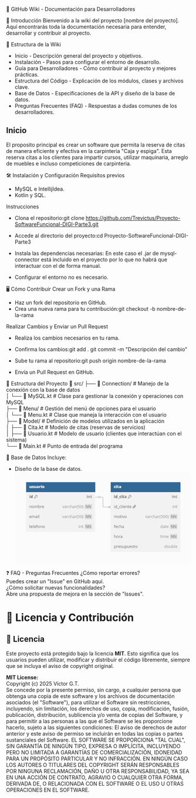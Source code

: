 📌 GitHub Wiki - Documentación para Desarrolladores  

📜 Introducción
Bienvenido a la wiki del proyecto [nombre del proyecto]. Aquí encontrarás toda la documentación necesaria para entender, desarrollar y contribuir al proyecto.  

📁 Estructura de la Wiki
- Inicio - Descripción general del proyecto y objetivos.
- Instalación - Pasos para configurar el entorno de desarrollo.
- Guía para Desarrolladores - Cómo contribuir al proyecto y mejores prácticas.
- Estructura del Código - Explicación de los módulos, clases y archivos clave.
- Base de Datos - Especificaciones de la API y diseño de la base de datos.
- Preguntas Frecuentes (FAQ) - Respuestas a dudas comunes de los desarrolladores.  

## Inicio
El proposito principal es crear un software que permita la reserva de citas de manera eficiente y efectiva en la carpinteria "Caja y espiga". Esta reserva citas a los clientes para impartir cursos, utilizar maquinaria, arreglo de muebles e incluso competiciones de carpinteria.

🛠 Instalación y Configuración
Requisitos previos
- MySQL e IntellijIdea.
- Kotlin y SQL.

Instrucciones
- Clona el repositorio:git clone https://github.com/Trevictus/Proyecto-SoftwareFuncional-DIGI-Parte3.git
- Accede al directorio del proyecto:cd Proyecto-SoftwareFuncional-DIGI-Parte3

- Instala las dependencias necesarias: En este caso el .jar de mysql-connector está incluido en el proyecto por lo que no habrá que interactuar con el de forma manual.

- Configurar el entorno no es necesario.  

🖥 Cómo Contribuir
Crear un Fork y una Rama
- Haz un fork del repositorio en GitHub.
- Crea una nueva rama para tu contribución:git checkout -b nombre-de-la-rama


Realizar Cambios y Enviar un Pull Request
- Realiza los cambios necesarios en tu rama.
- Confirma los cambios:git add .
git commit -m "Descripción del cambio"

- Sube tu rama al repositorio:git push origin nombre-de-la-rama

- Envía un Pull Request en GitHub.

📂 Estructura del Proyecto
📁 src/
   ├── 📂 Connection/       # Manejo de la conexión con la base de datos  
   │   └── 📄 MySQL.kt      # Clase para gestionar la conexión y operaciones con MySQL  
   ├── 📂 Menu/            # Gestión del menú de opciones para el usuario  
   │   └── 📄 Menu.kt      # Clase que maneja la interacción con el usuario  
   ├── 📂 Model/           # Definición de modelos utilizados en la aplicación  
   │   ├── 📄 Cita.kt      # Modelo de citas (reservas de servicios)  
   │   ├── 📄 Usuario.kt   # Modelo de usuario (clientes que interactúan con el sistema)  
   └── 📄 Main.kt          # Punto de entrada del programa  

🔗 Base de Datos
Incluye:
- Diseño de la base de datos.  
![Diagrama_BBDD](https://github.com/Trevictus/Proyecto-SoftwareFuncional-DIGI-Parte3/blob/main/BBDD_cajayespiga.png)

❓ FAQ - Preguntas Frecuentes
¿Cómo reportar errores?  
Puedes crear un "Issue" en GitHub aquí.  
¿Cómo solicitar nuevas funcionalidades?  
Abre una propuesta de mejora en la sección de "Issues".  

# 📜 Licencia y Contribución

## 🔹 Licencia
Este proyecto está protegido bajo la licencia **MIT**. Esto significa que los usuarios pueden utilizar, modificar y distribuir el código libremente, siempre que se incluya el aviso de copyright original.

**MIT License:**  
Copyright (c) 2025 Víctor G.T.  
Se concede por la presente permiso, sin cargo, a cualquier persona que obtenga una copia de este software y los archivos de documentación asociados (el "Software"), para utilizar el Software sin restricciones, incluyendo, sin limitación, los derechos de uso, copia, modificación, fusión, publicación, distribución, sublicencia y/o venta de copias del Software, y para permitir a las personas a las que el Software se les proporcione hacerlo, sujeto a las siguientes condiciones:
El aviso de derechos de autor anterior y este aviso de permiso se incluirán en todas las copias o partes sustanciales del Software.
EL SOFTWARE SE PROPORCIONA "TAL CUAL", SIN GARANTÍA DE NINGÚN TIPO, EXPRESA O IMPLÍCITA, INCLUYENDO PERO NO LIMITADA A GARANTÍAS DE COMERCIALIZACIÓN, IDONEIDAD PARA UN PROPÓSITO PARTICULAR Y NO INFRACCIÓN. EN NINGÚN CASO LOS AUTORES O TITULARES DEL COPYRIGHT SERÁN RESPONSABLES POR NINGUNA RECLAMACIÓN, DAÑO U OTRA RESPONSABILIDAD, YA SEA EN UNA ACCIÓN DE CONTRATO, AGRAVIO O CUALQUIER OTRA FORMA, DERIVADA DE, O RELACIONADA CON EL SOFTWARE O EL USO U OTRAS OPERACIONES EN EL SOFTWARE.
